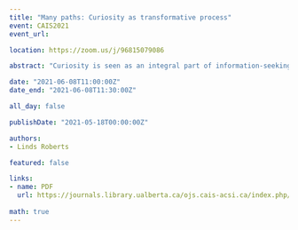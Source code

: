 ```yaml
---
title: "Many paths: Curiosity as transformative process"
event: CAIS2021
event_url:

location: https://zoom.us/j/96815079086

abstract: "Curiosity is seen as an integral part of information-seeking, including the power to transform, innovate, and synthesize, as well as the power to disrupt. While there is consensus that curiosity is vital to learning, innovation, and transformative change, scientists have yet to agree on definitions or categories of curiosity, and little is known about how best to engage learners’ curiosity in academic libraries. This paper presents interview findings with 41 transfer students. Students reflected on their experiences with libraries and on moments when they felt intensely curious or passionate about learning. Findings indicate that students’ curiosity ignites through ideas, hands-on learning, interpersonal, and lived experiences. Implications follow for library workers to consider how curiosity is framed within their institutions and intentionally cultivate learners’ curiosity."

date: "2021-06-08T11:00:00Z"
date_end: "2021-06-08T11:30:00Z"

all_day: false

publishDate: "2021-05-18T00:00:00Z"

authors:
- Linds Roberts

featured: false

links:
- name: PDF
  url: https://journals.library.ualberta.ca/ojs.cais-acsi.ca/index.php/cais-asci/article/view/1197/1033
  
math: true
---
```


